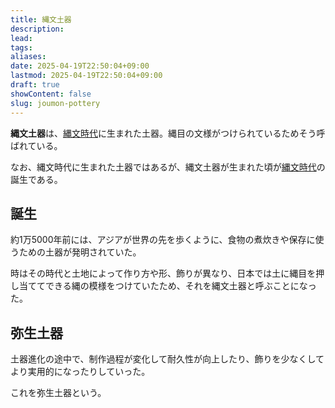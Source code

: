 ```yaml
---
title: 縄文土器
description: 
lead: 
tags: 
aliases: 
date: 2025-04-19T22:50:04+09:00
lastmod: 2025-04-19T22:50:04+09:00
draft: true
showContent: false
slug: joumon-pottery
---
```


**縄文土器**は、[縄文時代](縄文時代.md)に生まれた土器。縄目の文様がつけられているためそう呼ばれている。

なお、縄文時代に生まれた土器ではあるが、縄文土器が生まれた頃が[縄文時代](縄文時代.md)の誕生である。

## 誕生
約1万5000年前には、アジアが世界の先を歩くように、食物の煮炊きや保存に使うための土器が発明されていた。

時はその時代と土地によって作り方や形、飾りが異なり、日本では土に縄目を押し当ててできる縄の模様をつけていたため、それを縄文土器と呼ぶことになった。

## 弥生土器
土器進化の途中で、制作過程が変化して耐久性が向上したり、飾りを少なくしてより実用的になったりしていった。

これを弥生土器という。